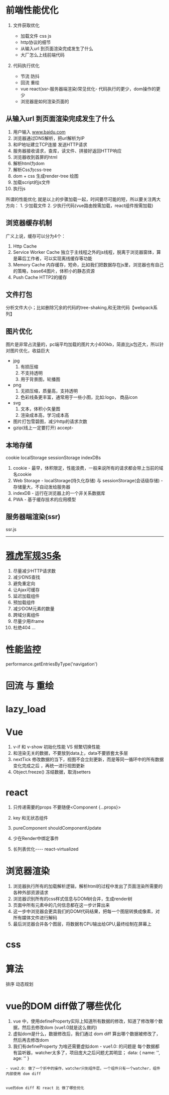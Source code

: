 # 前端性能优化

1. 文件获取优化
    - 加载文件 css js
    - http协议的细节
    - 从输入url 到页面渲染完成发生了什么
    - 大厂怎么上线前端代码

2. 代码执行优化
    - 节流 防抖
    - 回流 重绘
    - vue react(ssr-服务器端渲染)常见优化- 代码执行的更少，dom操作的更少
    - 浏览器是如何渲染页面的 


## 从输入url 到页面渲染完成发生了什么
  1. 用户输入 www.baidu.com
  2. 浏览器通过DNS解析，把url解析为IP
  3. 和IP地址建立TCP连接 发送HTTP请求
  4. 服务器接收请求，查库，读文件、拼接好返回HTTP响应
  5. 浏览器收到首屏的html
  6. 解析html为dom
  7. 解析Css为css-tree
  8. dom + css 生成render-tree 绘图
  9. 加载script的js文件
  10. 执行js

  所谓的性能优化 就是以上的步骤加载一起，时间要尽可能的短，所以要关注两大方向：
    1. 少加载文件
    2. 少执行代码(vue路由按需加载，react组件按需加载)

## 浏览器缓存机制
  广义上说，缓存可以分为4个：
  1. Http Cache
  2. Service Worker Cache
    独立于主线程之外的js线程，脱离于浏览器窗体，算是幕后工作者，可以实现离线缓存等功能
  3. Memory Cache
    内存缓存，短命，比如我们把数据存在js里，浏览器也有自己的策略，base64图片，体积小的静态资源
  4. Push Cache
    HTTP2的缓存


## 文件打包
  分析文件大小；比如删除冗余的代码的tree-shaking,和无效代码【webpack系列】

## 图片优化
  图片是非常占流量的，pc端平均加载的图片大小600kb，简直比js包还大，所以针对图片优化，收益巨大
  - jpg
    1. 有损压缩
    2. 不支持透明
    3. 用于背景图，轮播图
  - png
    1. 无损压缩，质量高，支持透明
    2. 色彩线条更丰富，通常用于一些小图，比如:logo， 商品icon
  - svg
    1. 文本，体积小矢量图
    2. 渲染成本高，学习成本高
  - 图片打包雪碧图，减少http的请求次数
  - gzip(线上一定要打开)  accept-


## 本地存储
  cookie localStorage sessionStorage indexDBs
  1. cookie
    - 最早，体积限定，性能浪费，一般来说所有的请求都会带上当前的域名cookie
  2. Web Storage
    - localStorage(持久化存储) 与 sessionStorage(会话级存储)
    - 存储量大，不自动发给服务器
  3. indexDB
    - 运行在浏览器上的一个非关系数据库
  4. PWA
    - 基于缓存技术的应用模型

## 服务器端渲染(ssr)
  ssr.js


-------------------------------------

# [雅虎军规35条](https://www.jianshu.com/p/4cbcd202a591)
  1. 尽量减少HTTP请求数
  2. 减少DNS查找
  3. 避免重定向
  4. 让Ajax可缓存
  5. 延迟加载组件
  6. 预加载组件
  7. 减少DOM元素的数量
  8. 跨域分离组件
  9. 尽量少用iframe
  10. 杜绝404
  ...

# 性能监控
  performance.getEntriesByType('navigation')


# 回流 与 重绘

# lazy_load

# Vue 
  1. v-if  和 v-show 
  初始化性能  VS 频繁切换性能
  2. 和渲染无关的数据，不要放到data上，data不要嵌套太多层
  3. nextTick
    修改数据的当下，视图不会立刻更新，而是等同一循环中的所有数据变化完成之后  ，再统一进行视图更新
  4. Object.freeze()
    冻结数据，取消setters

# react
  1. 只传递需要的props
    不要随便<Component {...props}>

  2. key 和无状态组件
  3. pureComponent  shouldComponentUpdate
  4. 少在Render中绑定事件
  5. 长列表优化---- react-virtualized


# 浏览器渲染
  1. 浏览器执行所有的加载解析逻辑，解析html的过程中发出了页面渲染所需要的各种外部资源请求
  2. 浏览器识别所有的css样式信息与DOM树合并，生成render树
  3. 页面中所有元素中的几何信息都在这一步计算出来
  4. 这一步中浏览器会更具我们的DOM代码结果，把每一个图层转换成像素，对所有媒体文件进行解码
  5. 最后浏览器合并各个图层，将数据有CPU输出给GPU,最终绘制在屏幕上

# css

# 算法
  排序
  动态规划

# vue的DOM diff做了哪些优化
  1. vue 中，使用defineProperty实际上知道所有数据的修改，知道了修改哪个数据，然后去修改dom (vue1.0就是这么做的)
  2. 虚拟dom是什么，数据修改后，我们通过 dom diff 算出哪个数据被修改了，然后再去修改dom
  3. 我们有defineProperty 为啥还需要虚拟dom
    - vue1.0:  的问题是 每个数据都有监听器，watcher太多了，项目庞大之后问题尤其明显；
    data: {
      name: '',
      age: ''
    }


    - vue2.0: 做了一个折中的操作，watcher只到组件层，一个组件只有一个watcher，组件内部使用 dom diff


    vue的dom diff 和 react 比 做了哪些优化